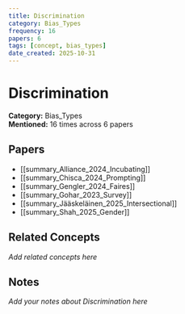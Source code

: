 ```yaml
---
title: Discrimination
category: Bias_Types
frequency: 16
papers: 6
tags: [concept, bias_types]
date_created: 2025-10-31
---
```


# Discrimination

**Category:** Bias_Types  
**Mentioned:** 16 times across 6 papers

## Papers

- [[summary_Alliance_2024_Incubating]]
- [[summary_Chisca_2024_Prompting]]
- [[summary_Gengler_2024_Faires]]
- [[summary_Gohar_2023_Survey]]
- [[summary_Jääskeläinen_2025_Intersectional]]
- [[summary_Shah_2025_Gender]]

## Related Concepts

*Add related concepts here*

## Notes

*Add your notes about Discrimination here*
